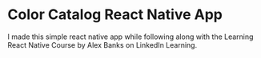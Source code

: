 # Color Catalog React Native App
I made this simple react native app while following along with the Learning React Native Course by Alex Banks on LinkedIn Learning.
